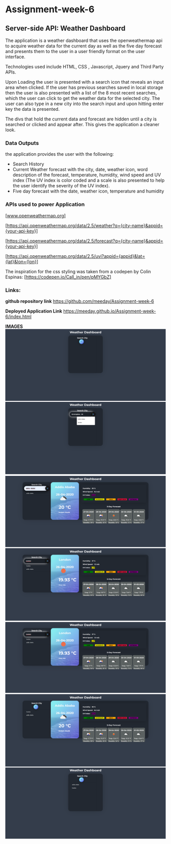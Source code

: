 # Assignment-week-6

## Server-side API: Weather Dashboard

The application is a weather dashboard that uses the openweathermap api to acquire weather data for the current day as well as the five day forecast and presents them to the user in a user friendly format on the user interface.

Technologies used include HTML, CSS , Javascript, Jquery and Third Party APIs.

Upon Loading the user is presented with a search icon that reveals an input area when clicked. If the user has previous searches saved in local storage then the user is also presented with a list of the 8 most recent searches, which the user can click to get the weather data for the selected city. The user can also type in a new city into the search input and upon hitting enter key the data is presented. 

The divs that hold the current data and forecast are hidden until a city is searched or clicked and appear after. This gives the application a cleaner look. 

### Data Outputs
the application provides the user with the following:

 * Search History
 * Current Weather forecast with the city, date, weather icon, word description of the forecast, temperature, humidity, wind speed and UV index (The UV index is color coded and a scale is also presented to help the user identify the severity of the UV index).
  * Five day forecast with the date, weather icon, temperature and humidity

### APIs used to power Application
  [www.openweathermap.org]

  [https://api.openweathermap.org/data/2.5/weather?q={city-name}&appid={your-api-key}]

  [https://api.openweathermap.org/data/2.5/forecast?q={city-name}&appid={your-api-key}]

  [https://api.openweathermap.org/data/2.5/uvi?appid={appid}&lat={lat}&lon={lon}]

The inspiration for the css styling was taken from a codepen by Colin Espinas:
[https://codepen.io/Call_in/pen/pMYGbZ]

### Links:

__github repository link__
https://github.com/meeday/Assignment-week-6

__Deployed Application Link__
https://meeday.github.io/Assignment-week-6/index.html




__IMAGES__
![applicationImages](ScreenShots/1.png)
![applicationImages](ScreenShots/2.png)
![applicationImages](ScreenShots/3.png)
![applicationImages](ScreenShots/4.png)
![applicationImages](ScreenShots/5.png)
![applicationImages](ScreenShots/6.png)
![applicationImages](ScreenShots/7.png)


